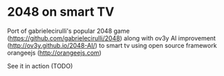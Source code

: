 # 2048 on smart TV 

Port of gabrielecirulli's popular 2048 game (https://github.com/gabrielecirulli/2048) along with ov3y AI improvement (http://ov3y.github.io/2048-AI/) to smart tv using open source framework orangeejs (http://orangeejs.com) 

See it in action (TODO) 

